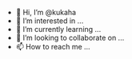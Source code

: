 - 👋 Hi, I’m @kukaha
- 👀 I’m interested in ...
- 🌱 I’m currently learning ...
- 💞️ I’m looking to collaborate on ...
- 📫 How to reach me ...

<!---
kukaha/kukaha is a ✨ special ✨ repository because its `README.md` (this file) appears on your GitHub profile.
You can click the Preview link to take a look at your changes.
--->
